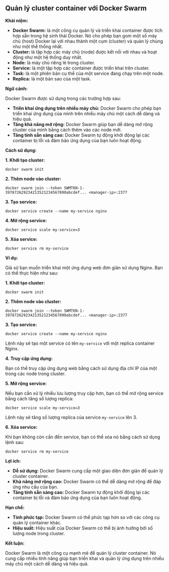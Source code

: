 ## Quản lý cluster container với Docker Swarm

**Khái niệm:**

- **Docker Swarm:** là một công cụ quản lý và triển khai container được tích hợp sẵn trong hệ sinh thái Docker. Nó cho phép bạn gom một số máy chủ (host) Docker lại với nhau thành một cụm (cluster) và quản lý chúng như một thể thống nhất.
- **Cluster:** là tập hợp các máy chủ (node) được kết nối với nhau và hoạt động như một hệ thống duy nhất.
- **Node:** là máy chủ riêng lẻ trong cluster.
- **Service:** là một tập hợp các container được triển khai trên cluster.
- **Task:** là một phiên bản cụ thể của một service đang chạy trên một node.
- **Replica:** là một bản sao của một task.

**Ngữ cảnh:**

Docker Swarm được sử dụng trong các trường hợp sau:

- **Triển khai ứng dụng trên nhiều máy chủ:** Docker Swarm cho phép bạn triển khai ứng dụng của mình trên nhiều máy chủ một cách dễ dàng và hiệu quả.
- **Tăng khả năng mở rộng:** Docker Swarm giúp bạn dễ dàng mở rộng cluster của mình bằng cách thêm vào các node mới.
- **Tăng tính sẵn sàng cao:** Docker Swarm tự động khởi động lại các container bị lỗi và đảm bảo ứng dụng của bạn luôn hoạt động.

**Cách sử dụng:**

**1. Khởi tạo cluster:**

```
docker swarm init
```

**2. Thêm node vào cluster:**

```
docker swarm join --token SWMTKN-1-397872629234213521234567890abcdef... <manager-ip>:2377
```

**3. Tạo service:**

```
docker service create --name my-service nginx
```

**4. Mở rộng service:**

```
docker service scale my-service=3
```

**5. Xóa service:**

```
docker service rm my-service
```

**Ví dụ:**

Giả sử bạn muốn triển khai một ứng dụng web đơn giản sử dụng Nginx. Bạn có thể thực hiện như sau:

**1. Khởi tạo cluster:**

```
docker swarm init
```

**2. Thêm node vào cluster:**

```
docker swarm join --token SWMTKN-1-397872629234213521234567890abcdef... <manager-ip>:2377
```

**3. Tạo service:**

```
docker service create --name my-service nginx
```

Lệnh này sẽ tạo một service có tên `my-service` với một replica container Nginx.

**4. Truy cập ứng dụng:**

Bạn có thể truy cập ứng dụng web bằng cách sử dụng địa chỉ IP của một trong các node trong cluster.

**5. Mở rộng service:**

Nếu bạn cần xử lý nhiều lưu lượng truy cập hơn, bạn có thể mở rộng service bằng cách tăng số lượng replica:

```
docker service scale my-service=3
```

Lệnh này sẽ tăng số lượng replica của service `my-service` lên 3.

**6. Xóa service:**

Khi bạn không còn cần đến service, bạn có thể xóa nó bằng cách sử dụng lệnh sau:

```
docker service rm my-service
```

**Lợi ích:**

- **Dễ sử dụng:** Docker Swarm cung cấp một giao diện đơn giản để quản lý cluster container.
- **Khả năng mở rộng cao:** Docker Swarm có thể dễ dàng mở rộng để đáp ứng nhu cầu của bạn.
- **Tăng tính sẵn sàng cao:** Docker Swarm tự động khởi động lại các container bị lỗi và đảm bảo ứng dụng của bạn luôn hoạt động.

**Hạn chế:**

- **Tính phức tạp:** Docker Swarm có thể phức tạp hơn so với các công cụ quản lý container khác.
- **Hiệu suất:** Hiệu suất của Docker Swarm có thể bị ảnh hưởng bởi số lượng node trong cluster.

**Kết luận:**

Docker Swarm là một công cụ mạnh mẽ để quản lý cluster container. Nó cung cấp nhiều tính năng giúp bạn triển khai và quản lý ứng dụng trên nhiều máy chủ một cách dễ dàng và hiệu quả.
